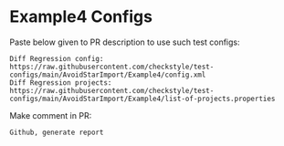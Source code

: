 # Example4 Configs
Paste below given to PR description to use such test configs:
```
Diff Regression config: https://raw.githubusercontent.com/checkstyle/test-configs/main/AvoidStarImport/Example4/config.xml
Diff Regression projects: https://raw.githubusercontent.com/checkstyle/test-configs/main/AvoidStarImport/Example4/list-of-projects.properties
```
Make comment in PR:
```
Github, generate report
```

